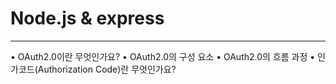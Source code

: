 # **Node.js & express**

---

• OAuth2.0이란 무엇인가요?
• OAuth2.0의 구성 요소
• OAuth2.0의 흐름 과정
• 인가코드(Authorization Code)란 무엇인가요?

##
